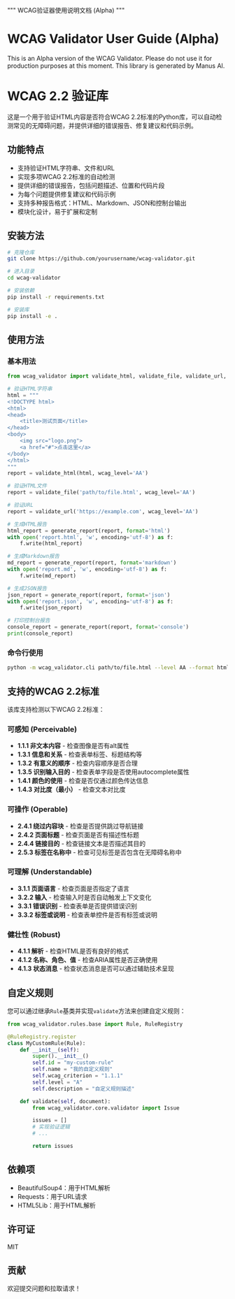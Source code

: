 """
WCAG验证器使用说明文档 (Alpha)
"""

# WCAG Validator User Guide (Alpha)
This is an Alpha version of the WCAG Validator.  Please do not use it for production purposes at this moment.
This library is generated by Manus AI.

# WCAG 2.2 验证库

这是一个用于验证HTML内容是否符合WCAG 2.2标准的Python库，可以自动检测常见的无障碍问题，并提供详细的错误报告、修复建议和代码示例。

## 功能特点

- 支持验证HTML字符串、文件和URL
- 实现多项WCAG 2.2标准的自动检测
- 提供详细的错误报告，包括问题描述、位置和代码片段
- 为每个问题提供修复建议和代码示例
- 支持多种报告格式：HTML、Markdown、JSON和控制台输出
- 模块化设计，易于扩展和定制

## 安装方法

```bash
# 克隆仓库
git clone https://github.com/yourusername/wcag-validator.git

# 进入目录
cd wcag-validator

# 安装依赖
pip install -r requirements.txt

# 安装库
pip install -e .
```

## 使用方法

### 基本用法

```python
from wcag_validator import validate_html, validate_file, validate_url, generate_report

# 验证HTML字符串
html = """
<!DOCTYPE html>
<html>
<head>
    <title>测试页面</title>
</head>
<body>
    <img src="logo.png">
    <a href="#">点击这里</a>
</body>
</html>
"""
report = validate_html(html, wcag_level='AA')

# 验证HTML文件
report = validate_file('path/to/file.html', wcag_level='AA')

# 验证URL
report = validate_url('https://example.com', wcag_level='AA')

# 生成HTML报告
html_report = generate_report(report, format='html')
with open('report.html', 'w', encoding='utf-8') as f:
    f.write(html_report)

# 生成Markdown报告
md_report = generate_report(report, format='markdown')
with open('report.md', 'w', encoding='utf-8') as f:
    f.write(md_report)

# 生成JSON报告
json_report = generate_report(report, format='json')
with open('report.json', 'w', encoding='utf-8') as f:
    f.write(json_report)

# 打印控制台报告
console_report = generate_report(report, format='console')
print(console_report)
```

### 命令行使用

```bash
python -m wcag_validator.cli path/to/file.html --level AA --format html --output report.html
```

## 支持的WCAG 2.2标准

该库支持检测以下WCAG 2.2标准：

### 可感知 (Perceivable)

- **1.1.1 非文本内容** - 检查图像是否有alt属性
- **1.3.1 信息和关系** - 检查表单标签、标题结构等
- **1.3.2 有意义的顺序** - 检查内容顺序是否合理
- **1.3.5 识别输入目的** - 检查表单字段是否使用autocomplete属性
- **1.4.1 颜色的使用** - 检查是否仅通过颜色传达信息
- **1.4.3 对比度（最小）** - 检查文本对比度

### 可操作 (Operable)

- **2.4.1 绕过内容块** - 检查是否提供跳过导航链接
- **2.4.2 页面标题** - 检查页面是否有描述性标题
- **2.4.4 链接目的** - 检查链接文本是否描述其目的
- **2.5.3 标签在名称中** - 检查可见标签是否包含在无障碍名称中

### 可理解 (Understandable)

- **3.1.1 页面语言** - 检查页面是否指定了语言
- **3.2.2 输入** - 检查输入时是否自动触发上下文变化
- **3.3.1 错误识别** - 检查表单是否提供错误识别
- **3.3.2 标签或说明** - 检查表单控件是否有标签或说明

### 健壮性 (Robust)

- **4.1.1 解析** - 检查HTML是否有良好的格式
- **4.1.2 名称、角色、值** - 检查ARIA属性是否正确使用
- **4.1.3 状态消息** - 检查状态消息是否可以通过辅助技术呈现

## 自定义规则

您可以通过继承`Rule`基类并实现`validate`方法来创建自定义规则：

```python
from wcag_validator.rules.base import Rule, RuleRegistry

@RuleRegistry.register
class MyCustomRule(Rule):
    def __init__(self):
        super().__init__()
        self.id = "my-custom-rule"
        self.name = "我的自定义规则"
        self.wcag_criterion = "1.1.1"
        self.level = "A"
        self.description = "自定义规则描述"

    def validate(self, document):
        from wcag_validator.core.validator import Issue

        issues = []
        # 实现验证逻辑
        # ...

        return issues
```

## 依赖项

- BeautifulSoup4：用于HTML解析
- Requests：用于URL请求
- HTML5Lib：用于HTML解析

## 许可证

MIT

## 贡献

欢迎提交问题和拉取请求！
